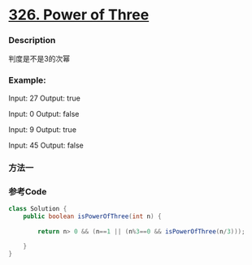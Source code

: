 # [326. Power of Three](https://leetcode.com/problems/power-of-three/description/)


### Description

判度是不是3的次幂
### Example:
 
Input: 27
Output: true

Input: 0
Output: false

Input: 9
Output: true

Input: 45
Output: false


### 方法一


### 参考Code

```java
class Solution {
    public boolean isPowerOfThree(int n) {
        
        return n> 0 && (n==1 || (n%3==0 && isPowerOfThree(n/3)));
    
    }
}
```


